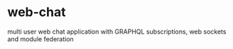 # web-chat
multi user web chat application with GRAPHQL subscriptions, web sockets and module federation
